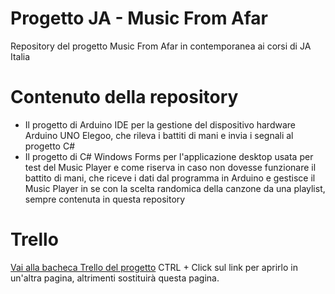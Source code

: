 # Progetto JA - Music From Afar
Repository del progetto Music From Afar in contemporanea ai corsi di JA Italia


# Contenuto della repository
- Il progetto di Arduino IDE per la gestione del dispositivo
hardware Arduino UNO Elegoo, che rileva i battiti di mani e
invia i segnali al progetto C#
- Il progetto di C# Windows Forms per l'applicazione desktop
usata per test del Music Player e come riserva in caso 
non dovesse funzionare il battito di mani, che riceve i dati
dal programma in Arduino e gestisce il Music Player
in se con la scelta randomica della canzone da una playlist,
sempre contenuta in questa repository

# Trello
[Vai alla bacheca Trello del progetto](https://trello.com/b/PKU89Ezb/idee-in-azione)
CTRL + Click sul link per aprirlo in un'altra pagina, altrimenti sostituirà questa pagina.

